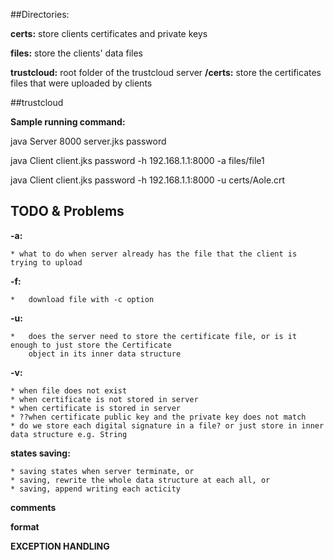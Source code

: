 ##Directories:

__certs:__ store clients certificates and private keys

__files:__ store the clients' data files 

__trustcloud:__ root folder of the trustcloud server
    __/certs:__ store the certificates files that were uploaded by clients



##trustcloud

__Sample running command:__

java Server 8000 server.jks password

java Client client.jks password -h 192.168.1.1:8000 -a files/file1

java Client client.jks password -h 192.168.1.1:8000 -u certs/Aole.crt


## TODO & Problems

__-a:__

    * what to do when server already has the file that the client is trying to upload

__-f:__

    *   download file with -c option

__-u:__

    *   does the server need to store the certificate file, or is it enough to just store the Certificate
        object in its inner data structure

__-v:__

    * when file does not exist
    * when certificate is not stored in server
    * when certificate is stored in server
    * ??when certificate public key and the private key does not match
    * do we store each digital signature in a file? or just store in inner data structure e.g. String

__states saving:__

    * saving states when server terminate, or
    * saving, rewrite the whole data structure at each all, or
    * saving, append writing each acticity

__comments__

__format__

__EXCEPTION HANDLING__

